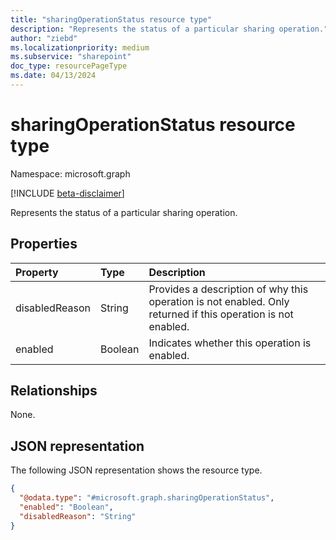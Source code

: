 ```yaml
---
title: "sharingOperationStatus resource type"
description: "Represents the status of a particular sharing operation."
author: "ziebd"
ms.localizationpriority: medium
ms.subservice: "sharepoint"
doc_type: resourcePageType
ms.date: 04/13/2024
---
```


# sharingOperationStatus resource type

Namespace: microsoft.graph

[!INCLUDE [beta-disclaimer](../../includes/beta-disclaimer.md)]

Represents the status of a particular sharing operation.

## Properties

|Property|Type|Description|
|:---|:---|:---|
|disabledReason|String|Provides a description of why this operation is not enabled. Only returned if this operation is not enabled.|
|enabled|Boolean|Indicates whether this operation is enabled.|

## Relationships

None.

## JSON representation

The following JSON representation shows the resource type.
<!-- {
  "blockType": "resource",
  "@odata.type": "microsoft.graph.sharingOperationStatus"
}
-->
``` json
{
  "@odata.type": "#microsoft.graph.sharingOperationStatus",
  "enabled": "Boolean",
  "disabledReason": "String"
}
```
